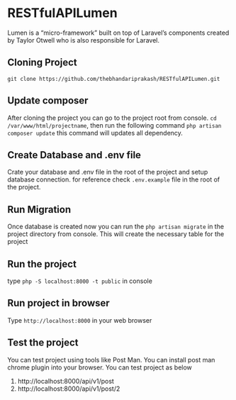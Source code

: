 # RESTfulAPILumen

Lumen is a “micro-framework” built on top of Laravel’s components created by Taylor Otwell who is also responsible for Laravel.

## Cloning Project

`git clone https://github.com/thebhandariprakash/RESTfulAPILumen.git`

## Update composer
After cloning the project you can go to the project root from console. `cd /var/www/html/projectname`, then run the following command
`php artisan composer update` this command will updates all dependency.


## Create Database and .env file

Crate your database and  .env file in the root of the project and setup database connection. for reference check `.env.example` file in the root of the project.

## Run Migration

Once database is created now you can run the `php artisan migrate`  in the project directory from console. This will create the necessary table for the project

## Run the project

type `php -S localhost:8000 -t public` in console

## Run project in browser
Type `http://localhost:8000` in your web browser

## Test the project
You can test project using tools like Post Man. You can install post man chrome plugin into your browser. You can test project as below

1. http://localhost:8000/api/v1/post
2. http://localhost:8000/api/v1/post/2
 
 